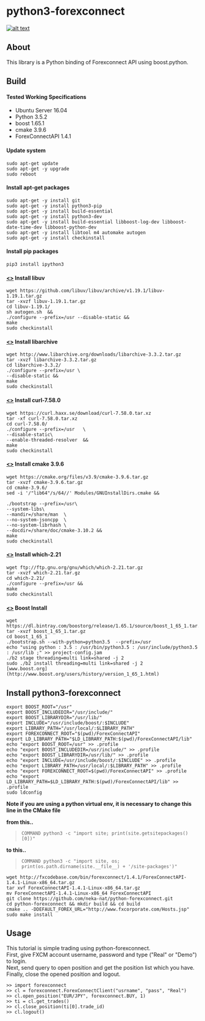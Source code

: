 python3-forexconnect
===================

[![alt text](https://travis-ci.org/neka-nat/python-forexconnect.svg?branch=master)](https://travis-ci.org/neka-nat/python-forexconnect)

About
------
This library is a Python binding of Forexconnect API
using boost.python.

Build
-----

#### Tested Working Specifications   
- Ubuntu Server 16.04
- Python 3.5.2
- boost 1.65.1  
- cmake 3.9.6  
- ForexConnectAPI 1.4.1 

#### Update system
    sudo apt-get update
    sudo apt-get -y upgrade
    sudo reboot

#### Install apt-get packages
    sudo apt-get -y install git
    sudo apt-get -y install python3-pip
    sudo apt-get -y install build-essential
    sudo apt-get -y install python3-dev
    sudo apt-get -y install build-essential libboost-log-dev libboost-date-time-dev libboost-python-dev
    sudo apt-get -y install libtool m4 automake autogen
    sudo apt-get -y install checkinstall

#### Install pip packages
    pip3 install ipython3

#### [<>](http://www.linuxfromscratch.org/blfs/view/cvs/general/libuv.html)  Install libuv 

    wget https://github.com/libuv/libuv/archive/v1.19.1/libuv-1.19.1.tar.gz
    tar -xvzf libuv-1.19.1.tar.gz
    cd libuv-1.19.1/
    sh autogen.sh  &&
    ./configure --prefix=/usr --disable-static &&
    make
    sudo checkinstall

#### [<>](http://linuxfromscratch.org/blfs/view/svn/general/libarchive.html)  Install libarchive  

    wget http://www.libarchive.org/downloads/libarchive-3.3.2.tar.gz
    tar -xvzf libarchive-3.3.2.tar.gz
    cd libarchive-3.3.2/
    ./configure --prefix=/usr \
    --disable-static &&
    make
    sudo checkinstall

#### [<>](http://linuxfromscratch.org/blfs/view/svn/basicnet/curl.html) Install curl-7.58.0  

    wget https://curl.haxx.se/download/curl-7.58.0.tar.xz
    tar -xf curl-7.58.0.tar.xz
    cd curl-7.58.0/
    ./configure --prefix=/usr   \
    --disable-static\
    --enable-threaded-resolver  &&
    make
    sudo checkinstall

#### [<>](http://www.linuxfromscratch.org/blfs/view/cvs/general/cmake.html) Install cmake 3.9.6  

    wget https://cmake.org/files/v3.9/cmake-3.9.6.tar.gz
    tar -xvzf cmake-3.9.6.tar.gz
    cd cmake-3.9.6/
    sed -i '/"lib64"/s/64//' Modules/GNUInstallDirs.cmake &&
    
    ./bootstrap --prefix=/usr\
    --system-libs\
    --mandir=/share/man  \
    --no-system-jsoncpp  \
    --no-system-librhash \
    --docdir=/share/doc/cmake-3.10.2 &&
    make
    sudo checkinstall

#### [<>](http://www.linuxfromscratch.org/blfs/view/cvs/general/which.html)  Install which-2.21  

    wget ftp://ftp.gnu.org/gnu/which/which-2.21.tar.gz
    tar -xvzf which-2.21.tar.gz
    cd which-2.21/
    ./configure --prefix=/usr &&
    make
    sudo checkinstall

#### [<>](http://www.linuxfromscratch.org/blfs/view/cvs/general/boost.html)  Boost Install  

    wget https://dl.bintray.com/boostorg/release/1.65.1/source/boost_1_65_1.tar.gz
    tar -xvzf boost_1_65_1.tar.gz
    cd boost_1_65_1
    ./bootstrap.sh --with-python=python3.5  --prefix=/usr
    echo "using python : 3.5 : /usr/bin/python3.5 : /usr/include/python3.5 : /usr/lib ;" >> project-config.jam
    ./b2 stage threading=multi link=shared -j 2
    sudo ./b2 install threading=multi link=shared -j 2
    [www.boost.org](http://www.boost.org/users/history/version_1_65_1.html)

Install python3-forexconnect  
----------------------------

    export BOOST_ROOT="/usr"
    export BOOST_INCLUDEDIR="/usr/include/"
    export BOOST_LIBRARYDIR="/usr/lib/"
    export INCLUDE="/usr/include/boost/:$INCLUDE"
    export LIBRARY_PATH="/usr/local/:$LIBRARY_PATH"
    export FOREXCONNECT_ROOT="$(pwd)/ForexConnectAPI"
    export LD_LIBRARY_PATH="$LD_LIBRARY_PATH:$(pwd)/ForexConnectAPI/lib"
    echo "export BOOST_ROOT=/usr" >> .profile
    echo "export BOOST_INCLUDEDIR=/usr/include/" >> .profile
    echo "export BOOST_LIBRARYDIR=/usr/lib/" >> .profile
    echo "export INCLUDE=/usr/include/boost/:$INCLUDE" >> .profile
    echo "export LIBRARY_PATH=/usr/local/:$LIBRARY_PATH" >> .profile
    echo "export FOREXCONNECT_ROOT=$(pwd)/ForexConnectAPI" >> .profile
    echo "export LD_LIBRARY_PATH=$LD_LIBRARY_PATH:$(pwd)/ForexConnectAPI/lib" >> .profile
    sudo ldconfig

**Note if you are using a python virtual env, it is necessary to change this line in the CMake file**  

**from this..**  
>     COMMAND python3 -c "import site; print(site.getsitepackages()[0])"

**to this..**    
>     COMMAND python3 -c "import site, os; print(os.path.dirname(site.__file__) + '/site-packages')"


    wget http://fxcodebase.com/bin/forexconnect/1.4.1/ForexConnectAPI-1.4.1-Linux-x86_64.tar.gz  
    tar xvf ForexConnectAPI-1.4.1-Linux-x86_64.tar.gz  
    mv ForexConnectAPI-1.4.1-Linux-x86_64 ForexConnectAPI  
    git clone https://github.com/neka-nat/python-forexconnect.git
    cd python-forexconnect && mkdir build && cd build  
    cmake .. -DDEFAULT_FOREX_URL="http://www.fxcorporate.com/Hosts.jsp"  
    sudo make install  


Usage
-----

This tutorial is simple trading using python-forexconnect.  
First, give FXCM account username, password and type ("Real" or "Demo") to login.  
Next, send query to open position and get the position list which you have.  
Finally, close the opened position and logout.  

    >> import forexconnect
    >> cl = forexconnect.ForexConnectClient("usrname", "pass", "Real")
    >> cl.open_position("EUR/JPY", forexconnect.BUY, 1)
    >> ti = cl.get_trades()
    >> cl.close_position(ti[0].trade_id)
    >> cl.logout()
